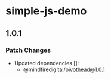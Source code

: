 # simple-js-demo

## 1.0.1

### Patch Changes

- Updated dependencies []:
  - @mindfiredigital/pivothead@1.0.1
